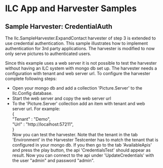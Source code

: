 # ILC App and Harvester Samples

## Sample Harvester: CredentialAuth

The Ilc.SampleHarvester.ExpandContact harvester of step 3 is extended to use credential authentication. 
This sample illustrates how to implement authentication for 3rd party applications. 
The harvester is modified to now only serve pictures to authenticated users.

Since this example uses a web server it is not possible to test the harvester without having an ILC system with mongo db set up.
The harvester needs a configuration with tenant and web server url.
To configure the harvester complete following steps:
 - Open your mongo db and add a collection 'Picture.Server' to the Ilc.Config database.
 - Start the web server and copy the web server url
 - To the 'Picture.Server' collection add an item with tenant and web server url. For example:  
		{  
		    "Tenant" : "Demo",  
		    "Url" : "http://localhost:57211",  
		}  
 Now you can test the harvester. Note that the tenant in the tab 'Environment' in the Harvester Testcenter has to match the tenant that is configured in your mongo db. If you then go to the tab 'AvailableApis' and press the play button, the api 'CredentialsTest' should appear as result. Now you can connect to the api under 'UpdateCredentials' with the user "admin" and password "admin".
